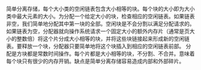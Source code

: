 简单分离存储，每个大小类的空闲链表包含大小相等的块。每个块的大小即为大小类中最大元素的大小。为分配一个给定大小的块，检查相应的空闲链表。如果链表非空，我们简单地分配其中第一块的全部。空闲块是不会分割以满足分配请求的。如果链表为空，分配器就向操作系统请求一个固定大小的额外内存片（通常是页大小的整数倍）将这个片分成大小相等的块，并将这些块链接起来形成新的空闲链表。要释放一个块，分配器只要简单地将这个块插入到相应的空闲链表前部。
分配是方块都是常数时间操作。每个片都是大小相等的块，不分割、不合并。意味着每个块只有很少的内存开销。缺点是简单分离存储容易造成内部和外部碎片。
